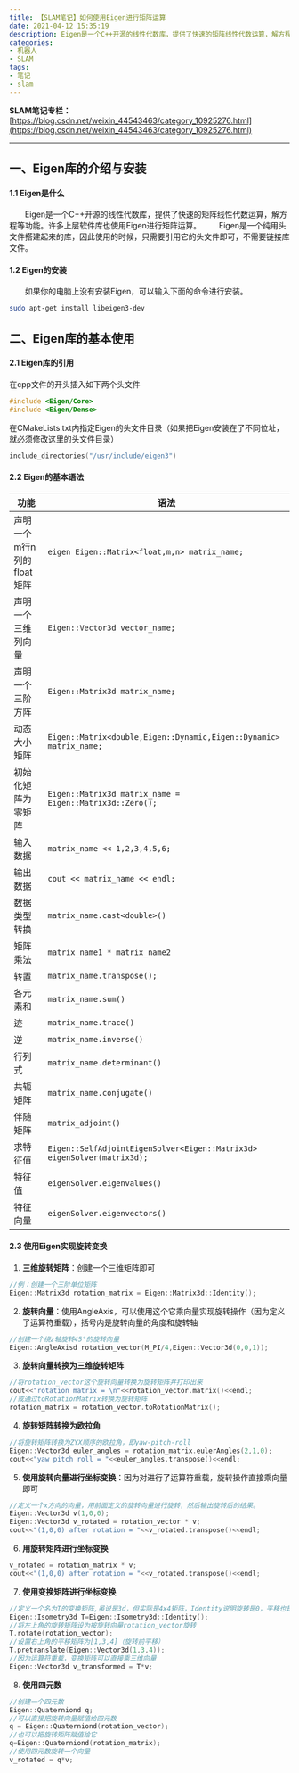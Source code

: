 ```yaml
---
title: 【SLAM笔记】如何使用Eigen进行矩阵运算
date: 2021-04-12 15:35:19
description: Eigen是一个C++开源的线性代数库，提供了快速的矩阵线性代数运算，解方程等功能。许多上层软件库也使用Eigen进行矩阵运算。Eigen是一个纯用头文件搭建起来的库，因此使用的时候，只需要引用它的头文件即可，不需要链接库文件。
categories:
- 机器人
- SLAM
tags:
- 笔记
- slam
---
```


**SLAM笔记专栏：**[https://blog.csdn.net/weixin_44543463/category_10925276.html](https://blog.csdn.net/weixin_44543463/category_10925276.html)

---
## 一、Eigen库的介绍与安装
#### 1.1 Eigen是什么
&emsp;&emsp;Eigen是一个C++开源的线性代数库，提供了快速的矩阵线性代数运算，解方程等功能。许多上层软件库也使用Eigen进行矩阵运算。
&emsp;&emsp;Eigen是一个纯用头文件搭建起来的库，因此使用的时候，只需要引用它的头文件即可，不需要链接库文件。
#### 1.2 Eigen的安装
&emsp;&emsp;如果你的电脑上没有安装Eigen，可以输入下面的命令进行安装。
```bash
sudo apt-get install libeigen3-dev
```
## 二、Eigen库的基本使用
#### 2.1 Eigen库的引用
在cpp文件的开头插入如下两个头文件
```cpp
#include <Eigen/Core>
#include <Eigen/Dense>
```
在CMakeLists.txt内指定Eigen的头文件目录（如果把Eigen安装在了不同位址，就必须修改这里的头文件目录）
```c
include_directories("/usr/include/eigen3")
```
#### 2.2 Eigen的基本语法

|功能|语法
|-|-
|声明一个m行n列的 float 矩阵|`eigen Eigen::Matrix<float,m,n> matrix_name;`
|声明一个三维列向量|`Eigen::Vector3d vector_name;`
|声明一个三阶方阵|`Eigen::Matrix3d matrix_name;`
|动态大小矩阵|`Eigen::Matrix<double,Eigen::Dynamic,Eigen::Dynamic> matrix_name;`
|初始化矩阵为零矩阵|`Eigen::Matrix3d matrix_name = Eigen::Matrix3d::Zero();`
|输入数据|`matrix_name << 1,2,3,4,5,6;`
|输出数据|`cout << matrix_name << endl;`
|数据类型转换|`matrix_name.cast<double>()`
|矩阵乘法|`matrix_name1 * matrix_name2`
|转置|`matrix_name.transpose();`
|各元素和|`matrix_name.sum()`
|迹|`matrix_name.trace()`
|逆|`matrix_name.inverse()`
|行列式|`matrix_name.determinant()`
|共轭矩阵|`matrix_name.conjugate()`
|伴随矩阵|`matrix_adjoint()`
|求特征值|`Eigen::SelfAdjointEigenSolver<Eigen::Matrix3d> eigenSolver(matrix3d);`
|特征值|`eigenSolver.eigenvalues()`
|特征向量|`eigenSolver.eigenvectors()`

#### 2.3 使用Eigen实现旋转变换
1. **三维旋转矩阵**：创建一个三维矩阵即可
```cpp
//例：创建一个三阶单位矩阵
Eigen::Matrix3d rotation_matrix = Eigen::Matrix3d::Identity();
```
2. **旋转向量**：使用AngleAxis，可以使用这个它乘向量实现旋转操作（因为定义了运算符重载），括号内是旋转向量的角度和旋转轴
```cpp
//创建一个绕z轴旋转45°的旋转向量
Eigen::AngleAxisd rotation_vector(M_PI/4,Eigen::Vector3d(0,0,1));
```
3. **旋转向量转换为三维旋转矩阵**
```cpp
//将rotation_vector这个旋转向量转换为旋转矩阵并打印出来
cout<<"rotation matrix = \n"<<rotation_vector.matrix()<<endl;
//或通过toRotationMatrix转换为旋转矩阵
rotation_matrix = rotation_vector.toRotationMatrix();
```
4. **旋转矩阵转换为欧拉角**
```cpp
//将旋转矩阵转换为ZYX顺序的欧拉角，即yaw-pitch-roll
Eigen::Vector3d euler_angles = rotation_matrix.eulerAngles(2,1,0);
cout<<"yaw pitch roll = "<<euler_angles.transpose()<<endl;
```
5. **使用旋转向量进行坐标变换**：因为对进行了运算符重载，旋转操作直接乘向量即可
```cpp
//定义一个x方向的向量，用前面定义的旋转向量进行旋转，然后输出旋转后的结果。
Eigen::Vector3d v(1,0,0);
Eigen::Vector3d v_rotated = rotation_vector * v;
cout<<"(1,0,0) after rotation = "<<v_rotated.transpose()<<endl;
```
6. **用旋转矩阵进行坐标变换**
```cpp
v_rotated = rotation_matrix * v;
cout<<"(1,0,0) after rotation = "<<v_rotated.transpose()<<endl;
```
7. **使用变换矩阵进行坐标变换**
```cpp
//定义一个名为T的变换矩阵,虽说是3d，但实际是4x4矩阵，Identity说明旋转是0，平移也是0
Eigen::Isometry3d T=Eigen::Isometry3d::Identity();
//将左上角的旋转矩阵设为按旋转向量rotation_vector旋转
T.rotate(rotation_vector);
//设置右上角的平移矩阵为[1,3,4]（旋转前平移）
T.pretranslate(Eigen::Vector3d(1,3,4));
//因为运算符重载，变换矩阵可以直接乘三维向量
Eigen::Vector3d v_transformed = T*v;
```
8. **使用四元数**
```cpp
//创建一个四元数
Eigen::Quaterniond q;
//可以直接把旋转向量赋值给四元数
q = Eigen::Quaterniond(rotation_vector);
//也可以把旋转矩阵赋值给它
q=Eigen::Quaterniond(rotation_matrix);
//使用四元数旋转一个向量
v_rotated = q*v;
```